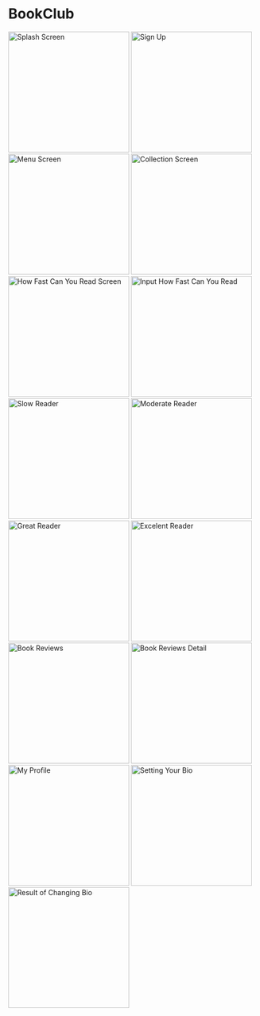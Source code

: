 # BookClub
<img width="243" alt="Splash Screen" src="https://github.com/aisyahnisa160820/BookClub/blob/main/Splash%20Screen.PNG">
<img width="243" alt="Sign Up" src="https://github.com/aisyahnisa160820/BookClub/blob/main/Sign%20Up%20Screen.PNG">
<img width="243" alt="Menu Screen" src="https://github.com/aisyahnisa160820/BookClub/blob/main/Menu%20Screen.PNG">
<img width="243" alt="Collection Screen" src="https://github.com/aisyahnisa160820/BookClub/blob/main/Collection%20Screen.PNG">
<img width="243" alt="How Fast Can You Read Screen" src="https://github.com/aisyahnisa160820/BookClub/blob/main/How%20Fast%20Can%20You%20Read%20Screen.PNG">
<img width="243" alt="Input How Fast Can You Read" src="https://github.com/aisyahnisa160820/BookClub/blob/main/Input%20How%20Fast%20You%20Can%20Read.PNG">
<img width="243" alt="Slow Reader" src="https://github.com/aisyahnisa160820/BookClub/blob/main/Slow%20Reader.PNG">
<img width="243" alt="Moderate Reader" src="https://github.com/aisyahnisa160820/BookClub/blob/main/Moderate%20Reader.PNG">
<img width="243" alt="Great Reader" src="https://github.com/aisyahnisa160820/BookClub/blob/main/Great%20Reader.PNG">
<img width="243" alt="Excelent Reader" src="https://github.com/aisyahnisa160820/BookClub/blob/main/Excelent%20Reader.PNG">
<img width="243" alt="Book Reviews" src="https://github.com/aisyahnisa160820/BookClub/blob/main/Book%20Reviews%20Screen.PNG">
<img width="243" alt="Book Reviews Detail" src="https://github.com/aisyahnisa160820/BookClub/blob/main/Book%20Reviews%20Detail.PNG">
<img width="243" alt="My Profile" src="https://github.com/aisyahnisa160820/BookClub/blob/main/My%20Profile%20Screen.PNG">
<img width="243" alt="Setting Your Bio" src="https://github.com/aisyahnisa160820/BookClub/blob/main/Setting%20Your%20Bio.PNG">
<img width="243" alt="Result of Changing Bio" src="https://github.com/aisyahnisa160820/BookClub/blob/main/Result%20of%20Changing%20Bio.PNG">
